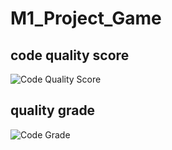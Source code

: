 # M1_Project_Game

## code quality score

![Code Quality Score](https://api.codiga.io/project/31372/score/svg)
## quality grade

![Code Grade](https://api.codiga.io/project/31372/status/svg)
